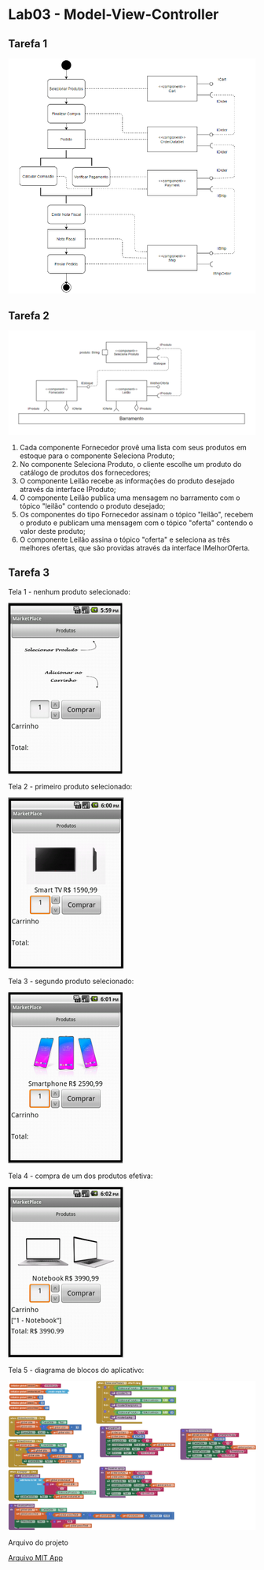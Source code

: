 # Lab03 - Model-View-Controller

## Tarefa 1
![Diagrama de Orquestração](images/orquestracao.png)

## Tarefa 2
![Diagrama de Coreografia](images/coreografia.png)

1. Cada componente Fornecedor provê uma lista com seus produtos em estoque para o componente Seleciona Produto;
2. No componente Seleciona Produto, o cliente escolhe um produto do catálogo de produtos dos fornecedores;
3. O componente Leilão recebe as informações do produto desejado através da interface IProduto;
4. O componente Leilão publica uma mensagem no barramento com o tópico "leilão" contendo o produto desejado;
5. Os componentes do tipo Fornecedor assinam o tópico "leilão", recebem o produto e publicam uma mensagem com o tópico "oferta" contendo o valor deste produto;
6. O componente Leilão assina o tópico "oferta" e seleciona as três melhores ofertas, que são providas através da interface IMelhorOferta.

## Tarefa 3

Tela 1 - nenhum produto selecionado:

![Tela Aplicativo](images/aplicativo1.png)

Tela 2 - primeiro produto selecionado:

![Tela Aplicativo](images/aplicativo2.png)

Tela 3 - segundo produto selecionado:

![Tela Aplicativo](images/aplicativo3.png)

Tela 4 - compra de um dos produtos efetiva:

![Tela Aplicativo](images/aplicativo4.png)

Tela 5 - diagrama de blocos do aplicativo:

![Tela Blocos](images/blocks.png)

Arquivo do projeto

[Arquivo MIT App](app/market_place.aia)